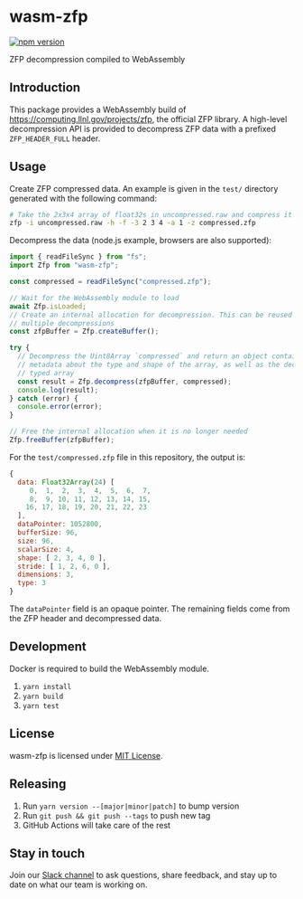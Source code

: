 # wasm-zfp

[![npm version](https://img.shields.io/npm/v/wasm-zfp)](https://www.npmjs.com/package/wasm-zfp)

ZFP decompression compiled to WebAssembly

## Introduction

This package provides a WebAssembly build of https://computing.llnl.gov/projects/zfp, the official ZFP library. A high-level decompression API is provided to decompress ZFP data with a prefixed `ZFP_HEADER_FULL` header.

## Usage

Create ZFP compressed data. An example is given in the `test/` directory generated with the following command:

```sh
# Take the 2x3x4 array of float32s in uncompressed.raw and compress it to compressed.zfp with a header
zfp -i uncompressed.raw -h -f -3 2 3 4 -a 1 -z compressed.zfp
```

Decompress the data (node.js example, browsers are also supported):

```ts
import { readFileSync } from "fs";
import Zfp from "wasm-zfp";

const compressed = readFileSync("compressed.zfp");

// Wait for the WebAssembly module to load
await Zfp.isLoaded;
// Create an internal allocation for decompression. This can be reused for
// multiple decompressions
const zfpBuffer = Zfp.createBuffer();

try {
  // Decompress the Uint8Array `compressed` and return an object containing
  // metadata about the type and shape of the array, as well as the decompressed
  // typed array
  const result = Zfp.decompress(zfpBuffer, compressed);
  console.log(result);
} catch (error) {
  console.error(error);
}

// Free the internal allocation when it is no longer needed
Zfp.freeBuffer(zfpBuffer);
```

For the `test/compressed.zfp` file in this repository, the output is:

```js
{
  data: Float32Array(24) [
     0,  1,  2,  3,  4,  5,  6,  7,
     8,  9, 10, 11, 12, 13, 14, 15,
    16, 17, 18, 19, 20, 21, 22, 23
  ],
  dataPointer: 1052800,
  bufferSize: 96,
  size: 96,
  scalarSize: 4,
  shape: [ 2, 3, 4, 0 ],
  stride: [ 1, 2, 6, 0 ],
  dimensions: 3,
  type: 3
}
```

The `dataPointer` field is an opaque pointer. The remaining fields come from the
ZFP header and decompressed data.

## Development

Docker is required to build the WebAssembly module.

1. `yarn install`
2. `yarn build`
3. `yarn test`

## License

wasm-zfp is licensed under [MIT License](https://opensource.org/licenses/MIT).

## Releasing

1. Run `yarn version --[major|minor|patch]` to bump version
2. Run `git push && git push --tags` to push new tag
3. GitHub Actions will take care of the rest

## Stay in touch

Join our [Slack channel](https://foxglove.dev/join-slack) to ask questions, share feedback, and stay up to date on what our team is working on.
